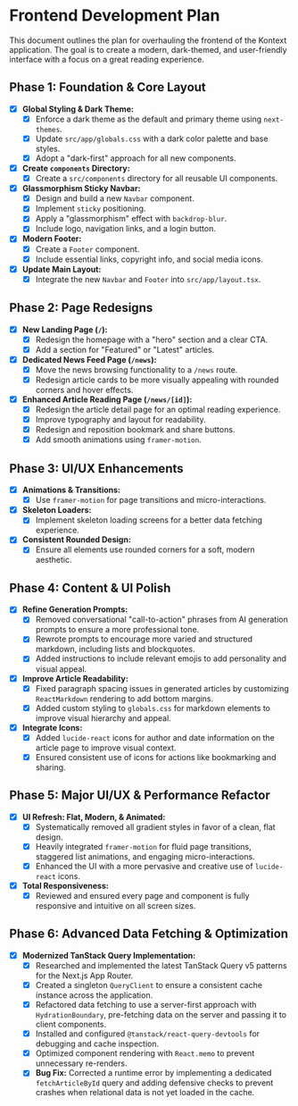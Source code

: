# Frontend Development Plan

This document outlines the plan for overhauling the frontend of the Kontext application. The goal is to create a modern, dark-themed, and user-friendly interface with a focus on a great reading experience.

## Phase 1: Foundation & Core Layout

- [x] **Global Styling & Dark Theme:**
    - [x] Enforce a dark theme as the default and primary theme using `next-themes`.
    - [x] Update `src/app/globals.css` with a dark color palette and base styles.
    - [x] Adopt a "dark-first" approach for all new components.

- [x] **Create `components` Directory:**
    - [x] Create a `src/components` directory for all reusable UI components.

- [x] **Glassmorphism Sticky Navbar:**
    - [x] Design and build a new `Navbar` component.
    - [x] Implement `sticky` positioning.
    - [x] Apply a "glassmorphism" effect with `backdrop-blur`.
    - [x] Include logo, navigation links, and a login button.

- [x] **Modern Footer:**
    - [x] Create a `Footer` component.
    - [x] Include essential links, copyright info, and social media icons.

- [x] **Update Main Layout:**
    - [x] Integrate the new `Navbar` and `Footer` into `src/app/layout.tsx`.

## Phase 2: Page Redesigns

- [x] **New Landing Page (`/`):**
    - [x] Redesign the homepage with a "hero" section and a clear CTA.
    - [x] Add a section for "Featured" or "Latest" articles.

- [x] **Dedicated News Feed Page (`/news`):**
    - [x] Move the news browsing functionality to a `/news` route.
    - [x] Redesign article cards to be more visually appealing with rounded corners and hover effects.

- [x] **Enhanced Article Reading Page (`/news/[id]`):**
    - [x] Redesign the article detail page for an optimal reading experience.
    - [x] Improve typography and layout for readability.
    - [x] Redesign and reposition bookmark and share buttons.
    - [x] Add smooth animations using `framer-motion`.

## Phase 3: UI/UX Enhancements

- [x] **Animations & Transitions:**
    - [x] Use `framer-motion` for page transitions and micro-interactions.

- [x] **Skeleton Loaders:**
    - [x] Implement skeleton loading screens for a better data fetching experience.

- [x] **Consistent Rounded Design:**
    - [x] Ensure all elements use rounded corners for a soft, modern aesthetic.

## Phase 4: Content & UI Polish

- [x] **Refine Generation Prompts:**
    - [x] Removed conversational "call-to-action" phrases from AI generation prompts to ensure a more professional tone.
    - [x] Rewrote prompts to encourage more varied and structured markdown, including lists and blockquotes.
    - [x] Added instructions to include relevant emojis to add personality and visual appeal.

- [x] **Improve Article Readability:**
    - [x] Fixed paragraph spacing issues in generated articles by customizing `ReactMarkdown` rendering to add bottom margins.
    - [x] Added custom styling to `globals.css` for markdown elements to improve visual hierarchy and appeal.

- [x] **Integrate Icons:**
    - [x] Added `lucide-react` icons for author and date information on the article page to improve visual context.
    - [x] Ensured consistent use of icons for actions like bookmarking and sharing.

## Phase 5: Major UI/UX & Performance Refactor

- [x] **UI Refresh: Flat, Modern, & Animated:**
    - [x] Systematically removed all gradient styles in favor of a clean, flat design.
    - [x] Heavily integrated `framer-motion` for fluid page transitions, staggered list animations, and engaging micro-interactions.
    - [x] Enhanced the UI with a more pervasive and creative use of `lucide-react` icons.

- [x] **Total Responsiveness:**
    - [x] Reviewed and ensured every page and component is fully responsive and intuitive on all screen sizes.

## Phase 6: Advanced Data Fetching & Optimization

- [x] **Modernized TanStack Query Implementation:**
    - [x] Researched and implemented the latest TanStack Query v5 patterns for the Next.js App Router.
    - [x] Created a singleton `QueryClient` to ensure a consistent cache instance across the application.
    - [x] Refactored data fetching to use a server-first approach with `HydrationBoundary`, pre-fetching data on the server and passing it to client components.
    - [x] Installed and configured `@tanstack/react-query-devtools` for debugging and cache inspection.
    - [x] Optimized component rendering with `React.memo` to prevent unnecessary re-renders.
    - [x] **Bug Fix:** Corrected a runtime error by implementing a dedicated `fetchArticleById` query and adding defensive checks to prevent crashes when relational data is not yet loaded in the cache.
